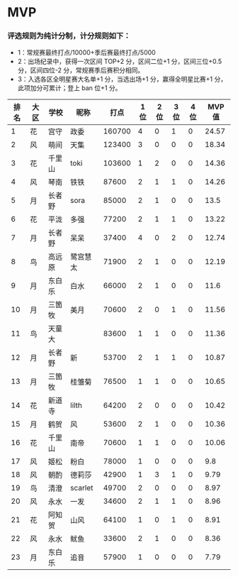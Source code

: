 # MVP

### 评选规则为纯计分制，计分规则如下：
  - 1：常规赛最终打点/10000+季后赛最终打点/5000
  - 2：出场纪录中，获得一次区间 TOP+2 分，区间二位+1 分，区间三位+0.5 分，区间四位-2 分，常规赛季后赛积分相同。
  - 3：入选各区全明星赛大名单+1 分，当选出场+1 分，赢得全明星比赛+1 分，此项加分可累计；登上 ban 位+1 分。
  
|排名	|大区	|学校	|昵称	|打点	|1位	|2位	|3位	|4位	|MVP值|
| -- | ---- | ---- | -------- | ----- | -- | -- | -- | -- | ---- |
|	1	|	花	|	宫守	|	政委	|	160700	|	4	|	0	|	1	|	0	|	24.57	|
|	2	|	风	|	萌间	|	天集	|	123400	|	3	|	0	|	0	|	0	|	18.34	|
|	3	|	花	|	千里山	|	toki	|	103600	|	1	|	2	|	0	|	0	|	14.36	|
|	4	|	风	|	琴南	|	铁铁	|	87600	|	2	|	1	|	1	|	0	|	14.26	|
|	5	|	月	|	长者野	|	sora	|	85000	|	2	|	1	|	0	|	0	|	13.5	|
|	6	|	花	|	平泷	|	多强	|	77200	|	2	|	1	|	1	|	0	|	13.22	|
|	7	|	月	|	长者野	|	呆呆	|	37400	|	4	|	0	|	2	|	0	|	12.74	|
|	8	|	鸟	|	高远原	|	鹭宫慧太	|	71900	|	2	|	1	|	0	|	0	|	12.19	|
|	9	|	月	|	东白乐	|	白水	|	66000	|	2	|	1	|	0	|	0	|	11.6	|
|	10	|	月	|	三箇牧	|	美月	|	70600	|	2	|	0	|	1	|	0	|	11.56	|
|	11	|	鸟	|	天童大	|		|	83600	|	1	|	1	|	0	|	0	|	11.36	|
|	12	|	月	|	长者野	|	新	|	53700	|	2	|	1	|	1	|	0	|	10.87	|
|	13	|	月	|	三箇牧	|	桂雏菊	|	76500	|	1	|	1	|	0	|	0	|	10.65	|
|	14	|	花	|	新道寺	|	lilth	|	64200	|	2	|	0	|	0	|	0	|	10.42	|
|	15	|	月	|	鹤贺	|	风	|	53600	|	2	|	1	|	0	|	0	|	10.36	|
|	16	|	花	|	千里山	|	南帝	|	70600	|	1	|	1	|	0	|	0	|	10.06	|
|	17	|	风	|	姬松	|	粉白	|	78000	|	1	|	0	|	0	|	0	|	9.8	|
|	18	|	风	|	朝酌	|	德莉莎	|	42900	|	1	|	3	|	1	|	0	|	9.79	|
|	19	|	鸟	|	清澄	|	scarlet	|	49700	|	2	|	0	|	0	|	0	|	8.97	|
|	20	|	风	|	永水	|	一发	|	34600	|	2	|	1	|	1	|	0	|	8.96	|
|	21	|	花	|	阿知贺	|	山风	|	64100	|	1	|	0	|	1	|	0	|	8.91	|
|	22	|	风	|	永水	|	鱿鱼	|	33600	|	2	|	1	|	0	|	0	|	8.36	|
|	23	|	月	|	东白乐	|	追音	|	57900	|	1	|	0	|	0	|	0	|	7.79	|


